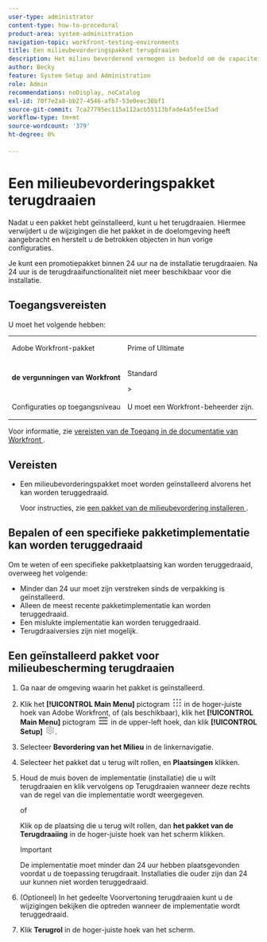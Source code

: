 ```yaml
---
user-type: administrator
content-type: how-to-procedural
product-area: system-administration
navigation-topic: workfront-testing-environments
title: Een milieubevorderingspakket terugdraaien
description: Het milieu bevorderend vermogen is bedoeld om de capaciteit te verstrekken om op configuratie betrekking hebbende voorwerpen van één milieu aan een andere te bewegen. Leer hoe u een geïnstalleerd promotiepakket kunt terugdraaien vanuit een doelomgeving.
author: Becky
feature: System Setup and Administration
role: Admin
recommendations: noDisplay, noCatalog
exl-id: 70f7e2a8-bb27-4546-afb7-53e0eec30bf1
source-git-commit: 7ca27795ec115a112acb55113bfade4a5fee15ad
workflow-type: tm+mt
source-wordcount: '379'
ht-degree: 0%

---
```


# Een milieubevorderingspakket terugdraaien



Nadat u een pakket hebt geïnstalleerd, kunt u het terugdraaien. Hiermee verwijdert u de wijzigingen die het pakket in de doelomgeving heeft aangebracht en herstelt u de betrokken objecten in hun vorige configuraties.

Je kunt een promotiepakket binnen 24 uur na de installatie terugdraaien. Na 24 uur is de terugdraaifunctionaliteit niet meer beschikbaar voor die installatie.

## Toegangsvereisten

U moet het volgende hebben:

<table>
  <tr>
   <td>Adobe Workfront-pakket
   </td>
   <td> <p>Prime of Ultimate</p>
   </td>
  </tr>
  <tr>
   <td><strong> de vergunningen van Workfront </strong>
   </td>
   <td> <p>Standard</p>&gt;
   </td>
  </tr>
   <tr>
   <td>Configuraties op toegangsniveau
   </td>
   <td><p>U moet een Workfront-beheerder zijn.</p>
   </td>
  </tr>
</table>

Voor informatie, zie [ vereisten van de Toegang in de documentatie van Workfront ](/help/quicksilver/administration-and-setup/add-users/access-levels-and-object-permissions/access-level-requirements-in-documentation.md).

## Vereisten

* Een milieubevorderingspakket moet worden geïnstalleerd alvorens het kan worden teruggedraaid.

  Voor instructies, zie [ een pakket van de milieubevordering installeren ](/help/quicksilver/administration-and-setup/set-up-workfront/workfront-testing-environments/environment-promotion-install-package.md).


## Bepalen of een specifieke pakketimplementatie kan worden teruggedraaid

Om te weten of een specifieke pakketplaatsing kan worden teruggedraaid, overweeg het volgende:

* Minder dan 24 uur moet zijn verstreken sinds de verpakking is geïnstalleerd.
* Alleen de meest recente pakketimplementatie kan worden teruggedraaid.
* Een mislukte implementatie kan worden teruggedraaid.
* Terugdraaiversies zijn niet mogelijk.


## Een geïnstalleerd pakket voor milieubescherming terugdraaien

1. Ga naar de omgeving waarin het pakket is geïnstalleerd.
1. Klik het **[!UICONTROL Main Menu]** pictogram ![ Belangrijkste Menu ](/help/_includes/assets/main-menu-icon.png) in de hoger-juiste hoek van Adobe Workfront, of (als beschikbaar), klik het **[!UICONTROL Main Menu]** pictogram ![ Belangrijkste Menu ](/help/_includes/assets/main-menu-icon-left-nav.png) in de upper-left hoek, dan klik **[!UICONTROL Setup]** ![ pictogram van de Opstelling ](/help/_includes/assets/gear-icon-setup.png).
1. Selecteer **Bevordering van het Milieu** in de linkernavigatie.
1. Selecteer het pakket dat u terug wilt rollen, en **Plaatsingen** klikken.
1. Houd de muis boven de implementatie (installatie) die u wilt terugdraaien en klik vervolgens op Terugdraaien wanneer deze rechts van de regel van die implementatie wordt weergegeven.

   of

   Klik op de plaatsing die u terug wilt rollen, dan **het pakket van de Terugdraaiing** in de hoger-juiste hoek van het scherm klikken.

   >[!IMPORTANT]
   >
   >De implementatie moet minder dan 24 uur hebben plaatsgevonden voordat u de toepassing terugdraait. Installaties die ouder zijn dan 24 uur kunnen niet worden teruggedraaid.

1. (Optioneel) In het gedeelte Voorvertoning terugdraaien kunt u de wijzigingen bekijken die optreden wanneer de implementatie wordt teruggedraaid.
1. Klik **Terugrol** in de hoger-juiste hoek van het scherm.
